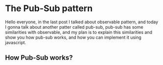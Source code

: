 # The Pub-Sub pattern

Hello everyone, in the last post I talked about observable pattern, and today I gonna talk about another patter called pub-sub, pub-sub has some similarities with observable, and my plan is to explain this similarities and show you how pub-sub works, and how you can implement it using javascript.

## How Pub-Sub works?
